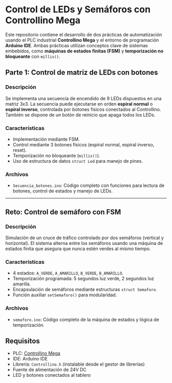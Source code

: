 # Control de LEDs y Semáforos con Controllino Mega

Este repositorio contiene el desarrollo de dos prácticas de automatización usando el PLC industrial **Controllino Mega** y el entorno de programación **Arduino IDE**. Ambas prácticas utilizan conceptos clave de sistemas embebidos, como **máquinas de estados finitas (FSM)** y **temporización no bloqueante** con `millis()`.

## Parte 1: Control de matriz de LEDs con botones

### Descripción
Se implementa una secuencia de encendido de 9 LEDs dispuestos en una matriz 3x3. La secuencia puede ejecutarse en orden **espiral normal** o **espiral inverso**, controlada por botones físicos conectados al Controllino. También se dispone de un botón de reinicio que apaga todos los LEDs.

### Características
- Implementación mediante FSM.
- Control mediante 3 botones físicos (espiral normal, espiral inverso, reset).
- Temporización no bloqueante (`millis()`).
- Uso de estructura de datos `struct Led` para manejo de pines.

### Archivos
- `Secuencia_botones.ino`: Código completo con funciones para lectura de botones, control de estados y manejo de LEDs.

---

## Reto: Control de semáforo con FSM

### Descripción
Simulación de un cruce de tráfico controlado por dos semáforos (vertical y horizontal). El sistema alterna entre los semáforos usando una máquina de estados finita que asegura que nunca estén verdes al mismo tiempo.

### Características
- 4 estados: `A_VERDE`, `A_AMARILLO`, `B_VERDE`, `B_AMARILLO`.
- Temporización programada: 5 segundos luz verde, 2 segundos luz amarilla.
- Encapsulación de semáforos mediante estructuras `struct Semaforo`.
- Función auxiliar `setSemaforo()` para modularidad.

### Archivos
- `semaforo.ino`: Código completo de la máquina de estados y lógica de temporización.


## Requisitos

- PLC: [Controllino Mega](https://www.controllino.com/)
- IDE: Arduino IDE
- Librería: `Controllino.h` (instalable desde el gestor de librerías)
- Fuente de alimentación de 24V DC
- LED y botones conectados al tablero



